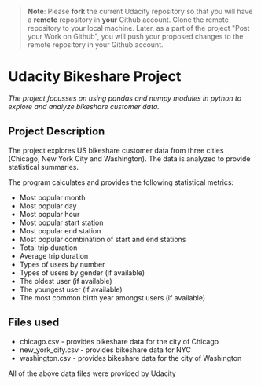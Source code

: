 >**Note**: Please **fork** the current Udacity repository so that you will have a **remote** repository in **your** Github account. Clone the remote repository to your local machine. Later, as a part of the project "Post your Work on Github", you will push your proposed changes to the remote repository in your Github account.

# **Udacity Bikeshare Project**

*The project focusses on using pandas and numpy modules in python to explore and analyze bikeshare customer data.*


## **Project Description**

The project explores US bikeshare customer data from three cities (Chicago, New York City and Washington).
The data is analyzed to provide statistical summaries.

The program calculates and provides the following statistical metrics:
* Most popular month
* Most popular day
* Most popular hour
* Most popular start station
* Most popular end station
* Most popular combination of start and end stations
* Total trip duration
* Average trip duration
* Types of users by number
* Types of users by gender (if available)
* The oldest user (if available)
* The youngest user (if available)
* The most common birth year amongst users (if available)


## **Files used**

* chicago.csv - provides bikeshare data for the city of Chicago
* new_york_city.csv - provides bikeshare data for NYC
* washington.csv - provides bikeshare data for the city of Washington

All of the above data files were provided by Udacity



